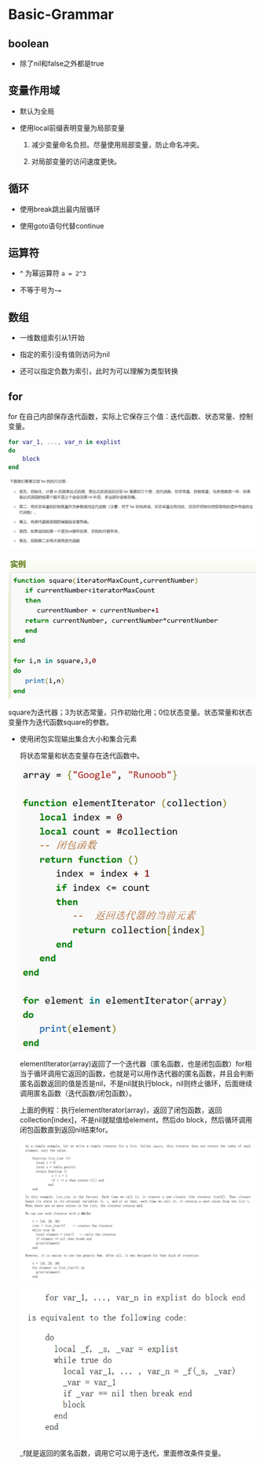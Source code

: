 # Basic-Grammar

## boolean

- 除了nil和false之外都是true

## 变量作用域

- 默认为全局

- 使用local前缀表明变量为局部变量
  
  1. 减少变量命名负担。尽量使用局部变量，防止命名冲突。
  
  2. 对局部变量的访问速度更快。

## 循环

- 使用break跳出最内层循环

- 使用goto语句代替continue

## 运算符

- ^ 为幂运算符 `a = 2^3`

- 不等于号为`~=`

## 数组

- 一维数组索引从1开始

- 指定的索引没有值则访问为nil

- 还可以指定负数为索引，此时为可以理解为类型转换

## for

for 在自己内部保存迭代函数，实际上它保存三个值：迭代函数、状态常量、控制变量。

```lua
for var_1, ..., var_n in explist
do
    block
end
```

![](assets/2023-03-07-18-27-39-image.png)

![](assets/2023-03-07-18-28-32-image.png)

square为迭代器；3为状态常量，只作初始化用；0位状态变量。状态常量和状态变量作为迭代函数square的参数。

- 使用闭包实现输出集合大小和集合元素
  
  将状态常量和状态变量存在迭代函数中。
  
  ![](assets/2023-03-07-19-41-10-image.png)
  
  elementIterator(array)返回了一个迭代器（匿名函数，也是闭包函数）for相当于循环调用它返回的函数，也就是可以用作迭代器的匿名函数，并且会判断匿名函数返回的值是否是nil，不是nil就执行block，nil则终止循环，后面继续调用匿名函数（迭代函数/闭包函数）。
  
  上面的例程：执行elementIterator(array)，返回了闭包函数，返回collection[index]，不是nil就赋值给element，然后do block，然后循环调用闭包函数直到返回nil结束for。
  
  ![](assets/2023-03-07-19-55-19-image.png)
  
  ![](assets/2023-03-07-20-01-04-image.png)
  
  _f就是返回的匿名函数，调用它可以用于迭代，里面修改条件变量。
